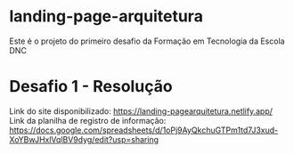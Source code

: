 # landing-page-arquitetura
Este é o projeto do primeiro desafio da Formação em Tecnologia da Escola DNC

# Desafio 1 - Resolução
Link do site disponibilizado: https://landing-pagearquitetura.netlify.app/ <br>
Link da planilha de registro de informação: https://docs.google.com/spreadsheets/d/1oPj9AyQkchuGTPm1td7J3xud-XoYBwJHxlVqlBV9dyg/edit?usp=sharing

